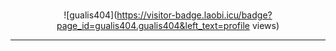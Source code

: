  <div align="center">

<div align="center">
 
  ###
  
![gualis404](https://visitor-badge.laobi.icu/badge?page_id=gualis404.gualis404&left_text=profile views)

  ***

</div>
</div>
